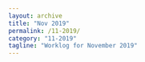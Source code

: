 ```yaml
---
layout: archive
title: "Nov 2019"
permalink: /11-2019/
category: "11-2019"
tagline: "Worklog for November 2019"
---
```

